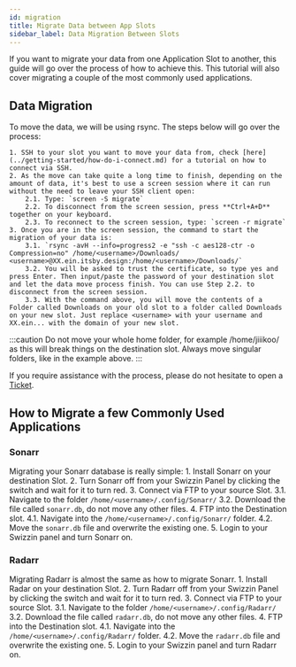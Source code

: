 ```yaml
---
id: migration
title: Migrate Data between App Slots
sidebar_label: Data Migration Between Slots
---
```


If you want to migrate your data from one Application Slot to another, this guide will go over the process of how to achieve this. This tutorial will also cover migrating a couple of the most commonly used applications.

## Data Migration

To move the data, we will be using rsync. The steps below will go over the process:

    1. SSH to your slot you want to move your data from, check [here](../getting-started/how-do-i-connect.md) for a tutorial on how to connect via SSH.
    2. As the move can take quite a long time to finish, depending on the amount of data, it's best to use a screen session where it can run without the need to leave your SSH client open:
        2.1. Type: `screen -S migrate`
        2.2. To disconnect from the screen session, press **Ctrl+A+D** together on your keyboard.
        2.3. To reconnect to the screen session, type: `screen -r migrate`
    3. Once you are in the screen session, the command to start the migration of your data is:
        3.1. `rsync -avH --info=progress2 -e "ssh -c aes128-ctr -o Compression=no" /home/<username>/Downloads/ <username>@XX.ein.itsby.design:/home/<username>/Downloads/`
        3.2. You will be asked to trust the certificate, so type yes and press Enter. Then input/paste the password of your destination slot and let the data move process finish. You can use Step 2.2. to disconnect from the screen session.
        3.3. With the command above, you will move the contents of a Folder called Downloads on your old slot to a folder called Downloads on your new slot. Just replace <username> with your username and XX.ein... with the domain of your new slot.

:::caution
Do not move your whole home folder, for example /home/jiiikoo/ as this will break things on the destination slot. Always move singular folders, like in the example above. 
:::

If you require assistance with the process, please do not hesitate to open a [Ticket](https://my.hostingby.design/submitticket.php).

## How to Migrate a few Commonly Used Applications

### Sonarr

Migrating your Sonarr database is really simple:
    1. Install Sonarr on your destination Slot.
    2. Turn Sonarr off from your Swizzin Panel by clicking the switch and wait for it to turn red.
    3. Connect via FTP to your source Slot.
        3.1. Navigate to the folder `/home/<username>/.config/Sonarr/`
        3.2. Download the file called `sonarr.db`, do not move any other files.
    4. FTP into the Destination slot.
        4.1. Navigate into the `/home/<username>/.config/Sonarr/` folder.
        4.2. Move the `sonarr.db` file and overwrite the existing one. 
    5. Login to your Swizzin panel and turn Sonarr on.

### Radarr

Migrating Radarr is almost the same as how to migrate Sonarr.
    1. Install Radar on your destination Slot.
    2. Turn Radarr off from your Swizzin Panel by clicking the switch and wait for it to turn red.
    3. Connect via FTP to your source Slot.
        3.1. Navigate to the folder `/home/<username>/.config/Radarr/`
        3.2. Download the file called `radarr.db`, do not move any other files.
    4. FTP into the Destination slot.
        4.1. Navigate into the `/home/<username>/.config/Radarr/` folder.
        4.2. Move the `radarr.db` file and overwrite the existing one.
    5. Login to your Swizzin panel and turn Radarr on.
